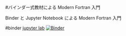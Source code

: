#バインダー式教材による Modern  Fortran 入門

Binder と Jupyter Notebook による Modern Fortran 入門

#binder
[jupyter lab](https://hub.mybinder.org/user/f66blog-modern_fortran-4334aekh/lab)
[![Binder](https://mybinder.org/badge.svg)](https://mybinder.org/v2/gh/f66blog/modern_fortran/master)

